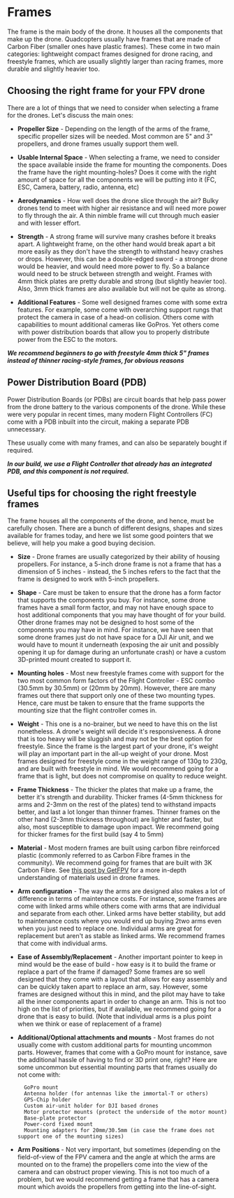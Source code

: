 # Frames

The frame is the main body of the drone. It houses all the components that make up the drone. Quadcopters usually have frames that are made of Carbon Fiber (smaller ones have plastic frames). These come in two main categories: lightweight compact frames designed for drone racing, and freestyle frames, which are usually slightly larger than racing frames, more durable and slightly heavier too.

## Choosing the right frame for your FPV drone

There are a lot of things that we need to consider when selecting a frame for the drones. Let's discuss the main ones:

- **Propeller Size** - Depending on the length of the arms of the frame, specific propeller sizes will be needed. Most common are 5" and 3" propellers, and drone frames usually support them well.

- **Usable Internal Space** - When selecting a frame, we need to consider the space available inside the frame for mounting the components. Does the frame have the right mounting-holes? Does it come with the right amount of space for all the components we will be putting into it (FC, ESC, Camera, battery, radio, antenna, etc)

- **Aerodynamics** - How well does the drone slice through the air? Bulky drones tend to meet with higher air resistance and will need more power to fly through the air. A thin nimble frame will cut through much easier and with lesser effort.

- **Strength** - A strong frame will survive many crashes before it breaks apart. A lightweight frame, on the other hand would break apart a bit more easily as they don't have the strength to withstand heavy crashes or drops. However, this can be a double-edged sword - a stronger drone would be heavier, and would need more power to fly. So a balance would need to be struck between strength and weight. Frames with 4mm thick plates are pretty durable and strong (but slightly heavier too). Also, 3mm thick frames are also available but will not be quite as strong.

- **Additional Features** - Some well designed frames come with some extra features. For example, some come with overarching support rungs that protect the camera in case of a head-on collision. Others come with capabilities to mount additional cameras like GoPros. Yet others come with power distribution boards that allow you to properly distribute power from the ESC to the motors.

**_We recommend beginners to go with freestyle 4mm thick 5" frames instead of thinner racing-style frames, for obvious reasons_**

## Power Distribution Board (PDB)

Power Distribution Boards (or PDBs) are circuit boards that help pass power from the drone battery to the various components of the drone. While these were very popular in recent times, many modern Flight Controllers (FC) come with a PDB inbuilt into the circuit, making a separate PDB unnecessary.

These usually come with many frames, and can also be separately bought if required.

**_In our build, we use a Flight Controller that already has an integrated PDB, and this component is not required._**

## Useful tips for choosing the right freestyle frames

The frame houses all the components of the drone, and hence, must be carefully chosen. There are a bunch of different designs, shapes and sizes available for frames today, and here we list some good pointers that we believe, will help you make a good buying decision.

- **Size** - Drone frames are usually categorized by their ability of housing propellers. For instance, a 5-inch drone frame is not a frame that has a dimension of 5 inches - instead, the 5 inches refers to the fact that the frame is designed to work with 5-inch propellers.

- **Shape** - Care must be taken to ensure that the drone has a form factor that supports the components you buy. For instance, some drone frames have a small form factor, and may not have enough space to host additional components that you may have thought of for your build. Other drone frames may not be designed to host some of the components you may have in mind. For instance, we have seen that some drone frames just do not have space for a DJI Air unit, and we would have to mount it underneath (exposing the air unit and possibly opening it up for damage during an unfortunate crash) or have a custom 3D-printed mount created to support it.

- **Mounting holes** - Most new freestyle frames come with support for the two most common form factors of the Flight Controller - ESC combo (30.5mm by 30.5mm) or (20mm by 20mm). However, there are many frames out there that support only one of these two mounting types. Hence, care must be taken to ensure that the frame supports the mounting size that the flight controller comes in.

- **Weight** - This one is a no-brainer, but we need to have this on the list nonetheless. A drone's weight will decide it's responsiveness. A drone that is too heavy will be sluggish and may not be the best option for freestyle. Since the frame is the largest part of your drone, it's weight will play an important part in the all-up weight of your drone. Most frames designed for freestyle come in the weight range of 130g to 230g, and are built with freestyle in mind. We would recommend going for a frame that is light, but does not compromise on quality to reduce weight.

- **Frame Thickness** - The thicker the plates that make up a frame, the better it's strength and durability. Thicker frames (4-5mm thickness for arms and 2-3mm on the rest of the plates) tend to withstand impacts better, and last a lot longer than thinner frames. Thinner frames on the other hand (2-3mm thickness throughout) are lighter and faster, but also, most susceptible to damage upon impact. We recommend going for thicker frames for the first build (say 4 to 5mm)

- **Material** - Most modern frames are built using carbon fibre reinforced plastic (commonly referred to as Carbon Fibre frames in the community). We recommend going for frames that are built with 3K Carbon Fibre. See [this post by GetFPV](https://www.getfpv.com/learn/fpv-essentials/fpv-frame-materials/) for a more in-depth understanding of materials used in drone frames.

- **Arm configuration** - The way the arms are designed also makes a lot of difference in terms of maintenance costs. For instance, some frames are come with linked arms while others come with arms that are individual and separate from each other. Linked arms have better stability, but add to maintenance costs where you would end up buying 2two arms even when you just need to replace one. Individual arms are great for replacement but aren't as stable as linked arms. We recommend frames that come with individual arms.

- **Ease of Assembly/Replacement** - Another important pointer to keep in mind would be the ease of build - how easy is it to build the frame or replace a part of the frame if damaged? Some frames are so well designed that they come with a layout that allows for easy assembly and can be quickly taken apart to replace an arm, say. However, some frames are designed without this in mind, and the pilot may have to take all the inner components apart in order to change an arm. This is not too high on the list of priorities, but if available, we recommend going for a drone that is easy to build. (Note that individual arms is a plus point when we think or ease of replacement of a frame)

- **Additional/Optional attachments and mounts** - Most frames do not usually come with custom additional parts for mounting uncommon parts. However, frames that come with a GoPro mount for instance, save the additional hassle of having to find or 3D print one, right? Here are some uncommon but essential mounting parts that frames usually do not come with:

        GoPro mount
        Antenna holder (for antennas like the immortal-T or others)
        GPS-Chip holder
        Custom air-unit holder for DJI based drones
        Motor protector mounts (protect the underside of the motor mount)
        Base-plate protector
        Power-cord fixed mount
        Mounting adapters for 20mm/30.5mm (in case the frame does not support one of the mounting sizes)

- **Arm Positions** - Not very important, but sometimes (depending on the field-of-view of the FPV camera and the angle at which the arms are mounted on to the frame) the propellers come into the view of the camera and can obstruct proper viewing. This is not too much of a problem, but we would recommend getting a frame that has a camera mount which avoids the propellers from getting into the line-of-sight.
